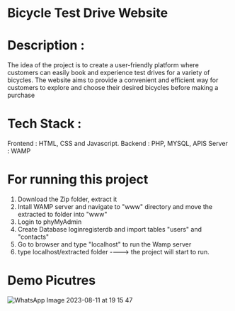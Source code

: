 # Bicycle Test Drive Website

# Description : 
The idea of the project is to create a user-friendly platform where customers can easily book and experience test drives for a variety of bicycles. The website aims to provide a convenient and efficient way for customers to explore and choose their desired bicycles before making a purchase

# Tech Stack :
Frontend : HTML, CSS and Javascript.
Backend : PHP, MYSQL, APIS
Server : WAMP 

# For running this project
1. Download the Zip folder, extract it
2. Intall WAMP server and navigate to "www" directory and move the extracted to folder into "www"
3. Login to phyMyAdmin 
4. Create Database loginregisterdb and import tables "users" and "contacts"
5. Go to browser and type "localhost" to run the Wamp server
6. type localhost/extracted folder ----> the project will start to run.

# Demo Picutres

![WhatsApp Image 2023-08-11 at 19 15 47](https://github.com/P766-spec/Bicylce_test_drive/assets/90417642/f1c87350-58d9-49be-909b-b6bedeb32995)



